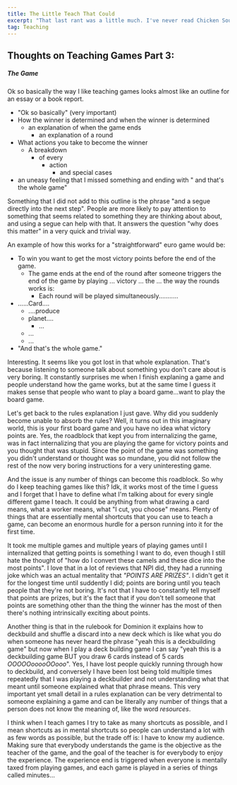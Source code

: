 ```yaml
---
title: The Little Teach That Could
excerpt: "That last rant was a little much. I've never read Chicken Soup for the Soul but I'd imagine that last post was not like that book."
tag: Teaching
---
```


## Thoughts on Teaching Games Part 3:

#####  The Game

Ok so basically the way I like teaching games looks almost like an outline for an essay or a book report.

- "Ok so basically" (very important)
- How the winner is determined and when the winner is determined
    - an explanation of when the game ends
        - an explanation of a round
- What actions you take to become the winner
    - A breakdown
        - of every
            - action
                - and special cases
- an uneasy feeling that I missed something and ending with " and that's the whole game"

Something that I did not add to this outline is the phrase "and a segue directly into the next step". People are more likely to pay attention to something that seems related to something they are thinking about about, and using a segue can help with that. It answers the question "why does this matter" in a very quick and trivial way.

An example of how this works for a "straightforward" euro game would be:

- To win you want to get the most victory points before the end of the game. 
    - The game ends at the end of the round after someone triggers the end of the game by playing ... victory ... the ... the way the rounds works is:
        - Each round will be played simultaneously...........
- ......Card....
    - ....produce
    - planet....
        - ...
    - ...
    - ...
- "And that's the whole game."

Interesting. It seems like you got lost in that whole explanation. That's because listening to someone talk about something you don't care about is very boring. It constantly surprises me when I finish explaning a game and people understand how the game works, but at the same time I guess it makes sense that people who want to play a board game...want to play the board game.

Let's get back to the rules explanation I just gave. Why did you suddenly become unable to absorb the rules? Well, it turns out in this imaginary world, this is your first board game and you have no idea what victory points are. Yes, the roadblock that kept you from internalizing the game, was in fact internalizing that you are playing the game for victory points and you thought that was stupid. Since the point of the game was something you didn't understand or thought was so mundane, you did not follow the rest of the now very boring instructions for a very uninteresting game. 

And the issue is any number of things can become this roadblock. So why do I keep teaching games like this? Idk, it works most of the time I guess and I forget that I have to define what I'm talking about for every single different game I teach. It could be anything from what drawing a card means, what a worker means, what "I cut, you choose" means. Plenty of things that are essentially mental shortcuts that you can use to teach a game, can become an enormous hurdle for a person running into it for the first time.

It took me multiple games and multiple years of playing games until I internalized that getting points is something I want to do, even though I still hate the thought of "how do I convert these camels and these dice into the most points". I love that in a lot of reviews that NPI did, they had a running joke which was an actual mentality that _"POINTS ARE PRIZES"_. I didn't get it for the longest time until suddently I did; points are boring until you teach people that they're not boring. It's not that I have to constantly tell myself that points are prizes, but it's the fact that if you don't tell someone that points are something other than the thing the winner has the most of then there's nothing intrinsically exciting about points.

Another thing is that in the rulebook for Dominion it explains how to deckbuild and shuffle a discard into a new deck which is like what you do when someone has never heard the phrase "yeah this is a deckbuilding game" but now when I play a deck building game I can say "yeah this is a deckbuilding game BUT you draw 6 cards instead of 5 cards _OOOOOooooOOooo_". Yes, I have lost people quickly running through how to deckbuild, and conversely I have been lost being told multiple times repeatedly that I was playing a deckbuilder and not understanding what that meant until someone explained what that phrase means. This very important yet small detail in a rules explanation can be very detrimental to someone explaining a game and can be literally any number of things that a person does not know the meaning of, like the word _resources_.

I think when I teach games I try to take as many shortcuts as possible, and I mean shortcuts as in mental shortcuts so people can understand a lot with as few words as possible, but the trade off is: I have to know my audience. Making sure that everybody understands the game is the objective as the teacher of the game, and the goal of the teacher is for everybody to enjoy the experience. The experience end is triggered when everyone is mentally taxed from playing games, and each game is played in a series of things called minutes...
